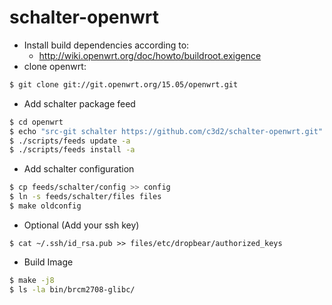 # schalter-openwrt

* Install build dependencies according to:
  - http://wiki.openwrt.org/doc/howto/buildroot.exigence
* clone openwrt:

```bash
$ git clone git://git.openwrt.org/15.05/openwrt.git
```

* Add schalter package feed

```bash
$ cd openwrt
$ echo "src-git schalter https://github.com/c3d2/schalter-openwrt.git" >> feeds.conf.default
$ ./scripts/feeds update -a
$ ./scripts/feeds install -a
```

* Add schalter configuration

```bash
$ cp feeds/schalter/config >> config
$ ln -s feeds/schalter/files files
$ make oldconfig
```

* Optional (Add your ssh key)

```
$ cat ~/.ssh/id_rsa.pub >> files/etc/dropbear/authorized_keys
```

* Build Image

```bash
$ make -j8
$ ls -la bin/brcm2708-glibc/
```
